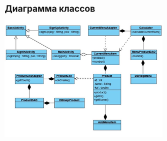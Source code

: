 # Диаграмма классов
![](https://github.com/policenomercy/lab2/blob/master/Diagrams/Class/Images/Class.jpg)
